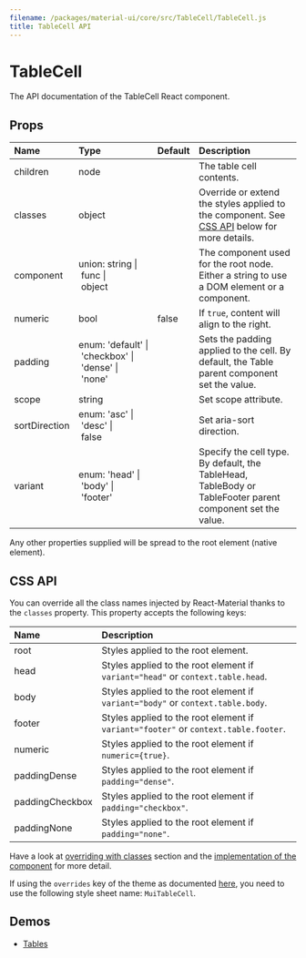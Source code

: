 ```yaml
---
filename: /packages/material-ui/core/src/TableCell/TableCell.js
title: TableCell API
---
```


<!--- This documentation is automatically generated, do not try to edit it. -->

# TableCell

<p class="description">The API documentation of the TableCell React component.</p>



## Props

| Name | Type | Default | Description |
|:-----|:-----|:--------|:------------|
| <span class="prop-name">children</span> | <span class="prop-type">node |   | The table cell contents. |
| <span class="prop-name">classes</span> | <span class="prop-type">object |   | Override or extend the styles applied to the component. See [CSS API](#css-api) below for more details. |
| <span class="prop-name">component</span> | <span class="prop-type">union:&nbsp;string&nbsp;&#124;<br>&nbsp;func&nbsp;&#124;<br>&nbsp;object<br> |   | The component used for the root node. Either a string to use a DOM element or a component. |
| <span class="prop-name">numeric</span> | <span class="prop-type">bool | <span class="prop-default">false</span> | If `true`, content will align to the right. |
| <span class="prop-name">padding</span> | <span class="prop-type">enum:&nbsp;'default'&nbsp;&#124;<br>&nbsp;'checkbox'&nbsp;&#124;<br>&nbsp;'dense'&nbsp;&#124;<br>&nbsp;'none'<br> |   | Sets the padding applied to the cell. By default, the Table parent component set the value. |
| <span class="prop-name">scope</span> | <span class="prop-type">string |   | Set scope attribute. |
| <span class="prop-name">sortDirection</span> | <span class="prop-type">enum:&nbsp;'asc'&nbsp;&#124;<br>&nbsp;'desc'&nbsp;&#124;<br>&nbsp;false<br> |   | Set aria-sort direction. |
| <span class="prop-name">variant</span> | <span class="prop-type">enum:&nbsp;'head'&nbsp;&#124;<br>&nbsp;'body'&nbsp;&#124;<br>&nbsp;'footer'<br> |   | Specify the cell type. By default, the TableHead, TableBody or TableFooter parent component set the value. |

Any other properties supplied will be spread to the root element (native element).

## CSS API

You can override all the class names injected by React-Material thanks to the `classes` property.
This property accepts the following keys:


| Name | Description |
|:-----|:------------|
| <span class="prop-name">root</span> | Styles applied to the root element.
| <span class="prop-name">head</span> | Styles applied to the root element if `variant="head"` or `context.table.head`.
| <span class="prop-name">body</span> | Styles applied to the root element if `variant="body"` or `context.table.body`.
| <span class="prop-name">footer</span> | Styles applied to the root element if `variant="footer"` or `context.table.footer`.
| <span class="prop-name">numeric</span> | Styles applied to the root element if `numeric={true}`.
| <span class="prop-name">paddingDense</span> | Styles applied to the root element if `padding="dense"`.
| <span class="prop-name">paddingCheckbox</span> | Styles applied to the root element if `padding="checkbox"`.
| <span class="prop-name">paddingNone</span> | Styles applied to the root element if `padding="none"`.

Have a look at [overriding with classes](/customization/overrides#overriding-with-classes) section
and the [implementation of the component](https://github.com/6thquake/react-material/tree/develop/packages/material-ui/core/src/TableCell/TableCell.js)
for more detail.

If using the `overrides` key of the theme as documented
[here](/customization/themes#customizing-all-instances-of-a-component-type),
you need to use the following style sheet name: `MuiTableCell`.

## Demos

- [Tables](/demos/tables)


